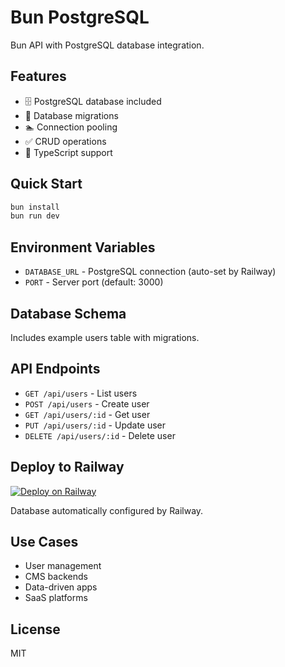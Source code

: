 # Bun PostgreSQL

Bun API with PostgreSQL database integration.

## Features

- 🗄️ PostgreSQL database included
- 🔄 Database migrations
- 🏊 Connection pooling
- ✅ CRUD operations
- 📝 TypeScript support

## Quick Start

```bash
bun install
bun run dev
```

## Environment Variables

- `DATABASE_URL` - PostgreSQL connection (auto-set by Railway)
- `PORT` - Server port (default: 3000)

## Database Schema

Includes example users table with migrations.

## API Endpoints

- `GET /api/users` - List users
- `POST /api/users` - Create user
- `GET /api/users/:id` - Get user
- `PUT /api/users/:id` - Update user
- `DELETE /api/users/:id` - Delete user

## Deploy to Railway

[![Deploy on Railway](https://railway.app/button.svg)](https://railway.app/template/YOUR-CODE)

Database automatically configured by Railway.

## Use Cases

- User management
- CMS backends
- Data-driven apps
- SaaS platforms

## License

MIT

